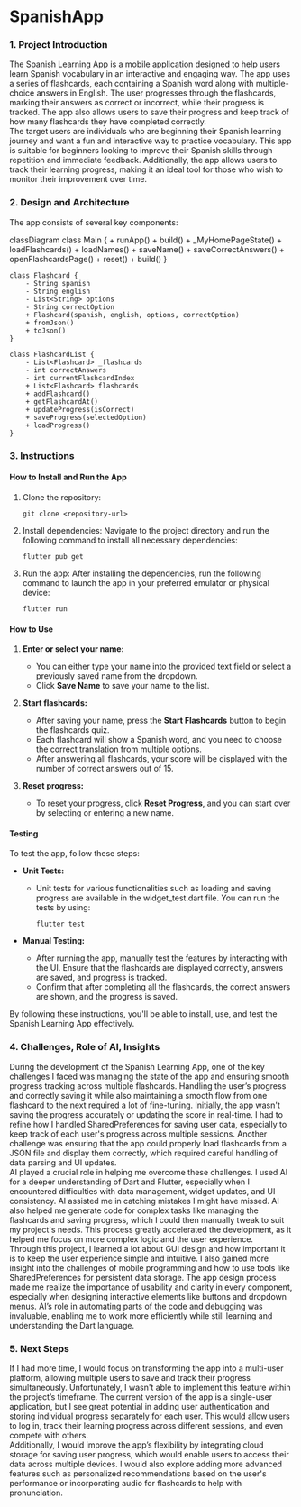 # SpanishApp

### 1. Project Introduction

The Spanish Learning App is a mobile application designed to help users learn Spanish vocabulary in an interactive and engaging way. The app uses a series of flashcards, each containing a Spanish word along with multiple-choice answers in English. The user progresses through the flashcards, marking their answers as correct or incorrect, while their progress is tracked. The app also allows users to save their progress and keep track of how many flashcards they have completed correctly.  
The target users are individuals who are beginning their Spanish learning journey and want a fun and interactive way to practice vocabulary. This app is suitable for beginners looking to improve their Spanish skills through repetition and immediate feedback. Additionally, the app allows users to track their learning progress, making it an ideal tool for those who wish to monitor their improvement over time.

### 2. Design and Architecture

The app consists of several key components:

classDiagram
    class Main {
        + runApp()
        + build()
        + _MyHomePageState()
        + loadFlashcards()
        + loadNames()
        + saveName()
        + saveCorrectAnswers()
        + openFlashcardsPage()
        + reset()
        + build()
    }

    class Flashcard {
        - String spanish
        - String english
        - List<String> options
        - String correctOption
        + Flashcard(spanish, english, options, correctOption)
        + fromJson()
        + toJson()
    }

    class FlashcardList {
        - List<Flashcard> _flashcards
        - int correctAnswers
        - int currentFlashcardIndex
        + List<Flashcard> flashcards
        + addFlashcard()
        + getFlashcardAt()
        + updateProgress(isCorrect)
        + saveProgress(selectedOption)
        + loadProgress()
    }


### 3. Instructions

#### How to Install and Run the App
1. Clone the repository:
   ```
   git clone <repository-url>
   ```
2. Install dependencies: Navigate to the project directory and run the following command to install all necessary dependencies:
   ```
   flutter pub get
   ```
3. Run the app: After installing the dependencies, run the following command to launch the app in your preferred emulator or physical device:
   ```
   flutter run
   ```

#### How to Use
1. **Enter or select your name:**
   - You can either type your name into the provided text field or select a previously saved name from the dropdown.
   - Click **Save Name** to save your name to the list.
   
2. **Start flashcards:**
   - After saving your name, press the **Start Flashcards** button to begin the flashcards quiz.
   - Each flashcard will show a Spanish word, and you need to choose the correct translation from multiple options.
   - After answering all flashcards, your score will be displayed with the number of correct answers out of 15.
   
3. **Reset progress:**
   - To reset your progress, click **Reset Progress**, and you can start over by selecting or entering a new name.

#### Testing
To test the app, follow these steps:

- **Unit Tests:**
  - Unit tests for various functionalities such as loading and saving progress are available in the widget_test.dart file. You can run the tests by using:
    ```
    flutter test
    ```

- **Manual Testing:**
  - After running the app, manually test the features by interacting with the UI. Ensure that the flashcards are displayed correctly, answers are saved, and progress is tracked.
  - Confirm that after completing all the flashcards, the correct answers are shown, and the progress is saved.

By following these instructions, you'll be able to install, use, and test the Spanish Learning App effectively.

### 4. Challenges, Role of AI, Insights

During the development of the Spanish Learning App, one of the key challenges I faced was managing the state of the app and ensuring smooth progress tracking across multiple flashcards. Handling the user’s progress and correctly saving it while also maintaining a smooth flow from one flashcard to the next required a lot of fine-tuning. Initially, the app wasn't saving the progress accurately or updating the score in real-time. I had to refine how I handled SharedPreferences for saving user data, especially to keep track of each user's progress across multiple sessions. Another challenge was ensuring that the app could properly load flashcards from a JSON file and display them correctly, which required careful handling of data parsing and UI updates.  
AI played a crucial role in helping me overcome these challenges. I used AI for a deeper understanding of Dart and Flutter, especially when I encountered difficulties with data management, widget updates, and UI consistency. AI assisted me in catching mistakes I might have missed. AI also helped me generate code for complex tasks like managing the flashcards and saving progress, which I could then manually tweak to suit my project's needs. This process greatly accelerated the development, as it helped me focus on more complex logic and the user experience.  
Through this project, I learned a lot about GUI design and how important it is to keep the user experience simple and intuitive. I also gained more insight into the challenges of mobile programming and how to use tools like SharedPreferences for persistent data storage. The app design process made me realize the importance of usability and clarity in every component, especially when designing interactive elements like buttons and dropdown menus. AI’s role in automating parts of the code and debugging was invaluable, enabling me to work more efficiently while still learning and understanding the Dart language.

### 5. Next Steps

If I had more time, I would focus on transforming the app into a multi-user platform, allowing multiple users to save and track their progress simultaneously. Unfortunately, I wasn't able to implement this feature within the project’s timeframe. The current version of the app is a single-user application, but I see great potential in adding user authentication and storing individual progress separately for each user. This would allow users to log in, track their learning progress across different sessions, and even compete with others.  
Additionally, I would improve the app’s flexibility by integrating cloud storage for saving user progress, which would enable users to access their data across multiple devices. I would also explore adding more advanced features such as personalized recommendations based on the user's performance or incorporating audio for flashcards to help with pronunciation.

